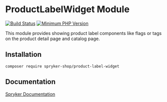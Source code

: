 # ProductLabelWidget Module
[![Build Status](https://travis-ci.org/spryker-shop/product-label-widget.svg)](https://travis-ci.org/spryker-shop/product-label-widget)
[![Minimum PHP Version](https://img.shields.io/badge/php-%3E%3D%207.2-8892BF.svg)](https://php.net/)

This module provides showing product label components like flags or tags on the product detail page and catalog page.

## Installation

```
composer require spryker-shop/product-label-widget
```

## Documentation

[Spryker Documentation](https://academy.spryker.com)
